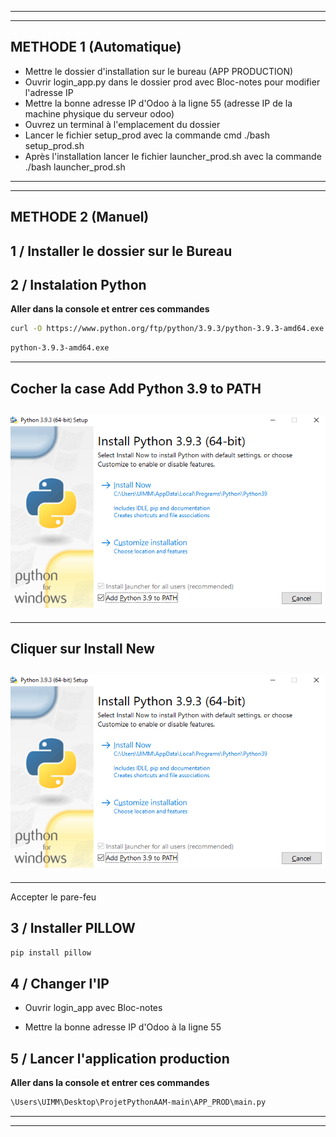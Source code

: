 ----------------------------------------------------------------------------------
----------------------------------------------------------------------------------
## __METHODE 1__ (Automatique)
- Mettre le dossier d'installation sur le bureau (APP PRODUCTION)  
- Ouvrir login_app.py dans le dossier prod avec Bloc-notes pour modifier l'adresse IP  
- Mettre la bonne adresse IP d'Odoo à la ligne 55 (adresse IP de la machine physique du serveur odoo)  
- Ouvrez un terminal à l'emplacement du dossier  
- Lancer le fichier setup_prod avec la commande cmd ./bash setup_prod.sh  
- Après l'installation lancer le fichier launcher_prod.sh avec la commande ./bash launcher_prod.sh  

----------------------------------------------------------------------------------
----------------------------------------------------------------------------------
## __METHODE 2__ (Manuel)

## 1 / Installer le dossier sur le Bureau

## 2 / Instalation Python
__Aller dans la console et entrer ces commandes__   

```bash
curl -O https://www.python.org/ftp/python/3.9.3/python-3.9.3-amd64.exe
```
```bash
python-3.9.3-amd64.exe
```
---------------------------------------------------------------------------------
__Cocher la case Add Python 3.9 to PATH__
---------------------------------------------------------------------------------

![Cocher la case Add Python 3.9 to PATH](Image_README/MicrosoftTeams-image-2.png)
----------------------------------------------------------------------------------
----------------------------------------------------------------------------------  
__Cliquer sur Install New__ 
---------------------------------------------------------------------------------

![Cliquer sur Install New](Image_README/MicrosoftTeams-image-2.png)
----------------------------------------------------------------------------------
----------------------------------------------------------------------------------  
Accepter le pare-feu

## 3 / Installer PILLOW
```bash
pip install pillow
```

## 4 / Changer l'IP
- Ouvrir login_app avec Bloc-notes  

- Mettre la bonne adresse IP d'Odoo à la ligne 55

## 5 / Lancer l'application production
__Aller dans la console et entrer ces commandes__   

```bash
\Users\UIMM\Desktop\ProjetPythonAAM-main\APP_PROD\main.py
```
----------------------------------------------------------------------------------
----------------------------------------------------------------------------------
